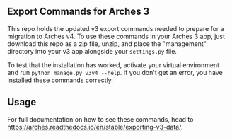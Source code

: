 ## Export Commands for Arches 3
This repo holds the updated v3 export commands needed to prepare for a migration to Arches v4. To use these commands in your Arches 3 app,
just download this repo as a zip file, unzip, and place the "management" directory into your v3 app alongside your `settings.py` file.

To test that the installation has worked, activate your virtual environment and run `python manage.py v3v4 --help`. If you don't get an error,
you have installed these commands correctly.

## Usage
For full documentation on how to see these commands, head to https://arches.readthedocs.io/en/stable/exporting-v3-data/.
